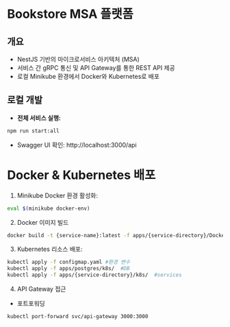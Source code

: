 # Bookstore MSA 플랫폼

## 개요
- NestJS 기반의 마이크로서비스 아키텍처 (MSA)
- 서비스 간 gRPC 통신 및 API Gateway를 통한 REST API 제공
- 로컬 Minikube 환경에서 Docker와 Kubernetes로 배포

## 로컬 개발
- **전체 서비스 실행:**  
```bash
npm run start:all
```

+ Swagger UI 확인: http://localhost:3000/api

# Docker & Kubernetes 배포
1. Minikube Docker 환경 활성화:

```bash
eval $(minikube docker-env)
```

2. Docker 이미지 빌드
```bash
docker build -t {service-name}:latest -f apps/{service-directory}/Dockerfile .
```

3. Kubernetes 리소스 배포:
```bash
kubectl apply -f configmap.yaml #환경 변수
kubectl apply -f apps/postgres/k8s/  #DB
kubectl apply -f apps/{service-directory}/k8s/  #services
```

4. API Gateway 접근
+ 포트포워딩
```bash
kubectl port-forward svc/api-gateway 3000:3000
```
